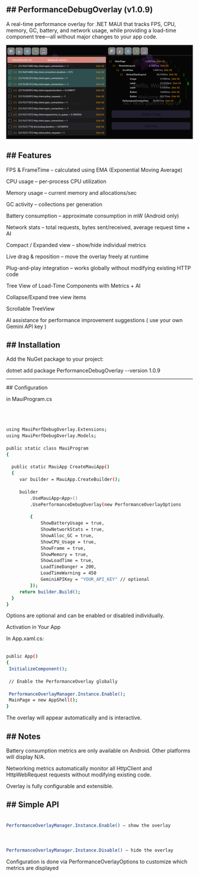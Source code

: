\## PerformanceDebugOverlay (v1.0.9)
---
  
A real-time performance overlay for .NET MAUI that tracks FPS, CPU, memory, GC, battery, and network usage, while providing a load-time component tree—all without major changes to your app code.



![Overlay Screenshot](https://raw.githubusercontent.com/vankraster/MauiPerfDebugOverlay/refs/heads/master/MauiPerfDebugOverlay.SampleApp/overlay/overlay-screenshot-203.png)


\## Features
---


FPS \& FrameTime – calculated using EMA (Exponential Moving Average)

CPU usage – per-process CPU utilization

Memory usage – current memory and allocations/sec

GC activity – collections per generation

Battery consumption – approximate consumption in mW (Android only)

Network stats – total requests, bytes sent/received, average request time  + AI

Compact / Expanded view – show/hide individual metrics

Live drag \& reposition – move the overlay freely at runtime

Plug-and-play integration – works globally without modifying existing HTTP code

Tree View of Load-Time Components with Metrics + AI

Collapse/Expand tree view items  

Scrollable TreeView

AI assistance for performance improvement suggestions ( use your own Gemini API key )

\## Installation
---

Add the NuGet package to your project:



dotnet add package PerformanceDebugOverlay --version 1.0.9



---



\## Configuration 



in MauiProgram.cs



```bash



using MauiPerfDebugOverlay.Extensions;
using MauiPerfDebugOverlay.Models;

public static class MauiProgram
{

  public static MauiApp CreateMauiApp()
  {
     var builder = MauiApp.CreateBuilder();

     builder
         .UseMauiApp<App>()
         .UsePerformanceDebugOverlay(new PerformanceOverlayOptions

         {
             ShowBatteryUsage = true,
             ShowNetworkStats = true,
             ShowAlloc_GC = true,
             ShowCPU_Usage = true,
             ShowFrame = true,
             ShowMemory = true,
             ShowLoadTime = true,
             LoadTimeDanger = 200,
             LoadTimeWarning = 450
             GeminiAPIKey = "YOUR_API_KEY" // optional
         });
     return builder.Build();
  }
}

```



Options are optional and can be enabled or disabled individually.

Activation in Your App

In App.xaml.cs:

```bash

public App()
{
 InitializeComponent();

 // Enable the PerformanceOverlay globally

 PerformanceOverlayManager.Instance.Enable();
 MainPage = new AppShell();
}

```

The overlay will appear automatically and is interactive.


\## Notes
---

Battery consumption metrics are only available on Android. Other platforms will display N/A.



Networking metrics automatically monitor all HttpClient and HttpWebRequest requests without modifying existing code.


Overlay is fully configurable and extensible.


\## Simple API
---

```bash

PerformanceOverlayManager.Instance.Enable() – show the overlay



PerformanceOverlayManager.Instance.Disable() – hide the overlay

```


Configuration is done via PerformanceOverlayOptions to customize which metrics are displayed
